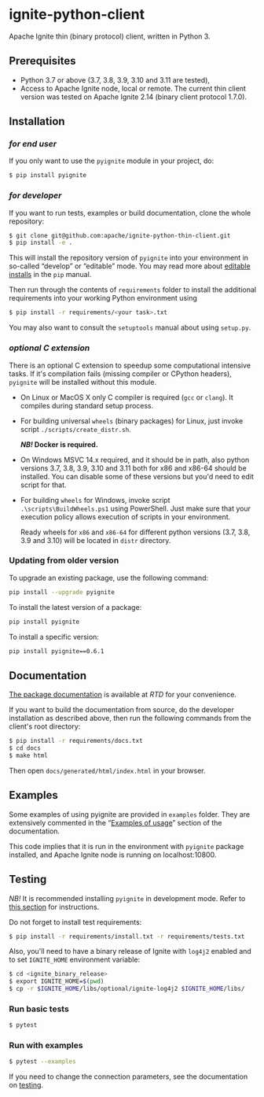 # ignite-python-client
Apache Ignite thin (binary protocol) client, written in Python 3.

## Prerequisites

- Python 3.7 or above (3.7, 3.8, 3.9, 3.10 and 3.11 are tested),
- Access to Apache Ignite node, local or remote. The current thin client
  version was tested on Apache Ignite 2.14 (binary client protocol 1.7.0).

## Installation

### *for end user*
If you only want to use the `pyignite` module in your project, do:
```bash
$ pip install pyignite
```

### *for developer*
If you want to run tests, examples or build documentation, clone
the whole repository:
```bash
$ git clone git@github.com:apache/ignite-python-thin-client.git
$ pip install -e .
```

This will install the repository version of `pyignite` into your environment
in so-called “develop” or “editable” mode. You may read more about
[editable installs](https://pip.pypa.io/en/stable/reference/pip_install/#editable-installs)
in the `pip` manual.

Then run through the contents of `requirements` folder to install
the additional requirements into your working Python environment using
```bash
$ pip install -r requirements/<your task>.txt
```

You may also want to consult the `setuptools` manual about using `setup.py`.

### *optional C extension*
There is an optional C extension to speedup some computational intensive tasks. If it's compilation fails
(missing compiler or CPython headers), `pyignite` will be installed without this module.

- On Linux or MacOS X only C compiler is required (`gcc` or `clang`). It compiles during standard setup process.
- For building universal `wheels` (binary packages) for Linux, just invoke script `./scripts/create_distr.sh`. 
  
  ***NB!* Docker is required.**
  
- On Windows MSVC 14.x required, and it should be in path, also python versions 3.7, 3.8, 3.9, 3.10 and 3.11 both for x86 and
  x86-64 should be installed. You can disable some of these versions but you'd need to edit script for that.
- For building `wheels` for Windows, invoke script `.\scripts\BuildWheels.ps1` using PowerShell. Just make sure that
  your execution policy allows execution of scripts in your environment.
  
  Ready wheels for `x86` and `x86-64` for different python versions (3.7, 3.8, 3.9 and 3.10) will be
  located in `distr` directory.

### Updating from older version

To upgrade an existing package, use the following command:
```bash
pip install --upgrade pyignite
```

To install the latest version of a package:
```bash
pip install pyignite
```

To install a specific version:
```bash
pip install pyignite==0.6.1
```

## Documentation
[The package documentation](https://apache-ignite-binary-protocol-client.readthedocs.io)
is available at *RTD* for your convenience.

If you want to build the documentation from source, do the developer
installation as described above, then run the following commands from the
client's root directory:
```bash
$ pip install -r requirements/docs.txt
$ cd docs
$ make html
```

Then open `docs/generated/html/index.html` in your browser.

## Examples
Some examples of using pyignite are provided in `examples` folder. They are
extensively commented in the
“[Examples of usage](https://apache-ignite-binary-protocol-client.readthedocs.io/en/latest/examples.html)”
section of the documentation.

This code implies that it is run in the environment with `pyignite` package
installed, and Apache Ignite node is running on localhost:10800.

## Testing
*NB!* It is recommended installing `pyignite` in development mode.
Refer to [this section](#for-developer) for instructions.

Do not forget to install test requirements: 
```bash
$ pip install -r requirements/install.txt -r requirements/tests.txt
```

Also, you'll need to have a binary release of Ignite with `log4j2` enabled and to set
`IGNITE_HOME` environment variable: 
```bash
$ cd <ignite_binary_release>
$ export IGNITE_HOME=$(pwd)
$ cp -r $IGNITE_HOME/libs/optional/ignite-log4j2 $IGNITE_HOME/libs/
```
### Run basic tests
```bash
$ pytest
```
### Run with examples
```bash
$ pytest --examples 
```

If you need to change the connection parameters, see the documentation on
[testing](https://apache-ignite-binary-protocol-client.readthedocs.io/en/latest/readme.html#testing).
